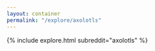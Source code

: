 ```yaml
---
layout: container
permalink: "/explore/axolotls"
---
```


<link rel="stylesheet" type="text/css" href="/static/css/explore.css">
{% include explore.html subreddit="axolotls" %}

